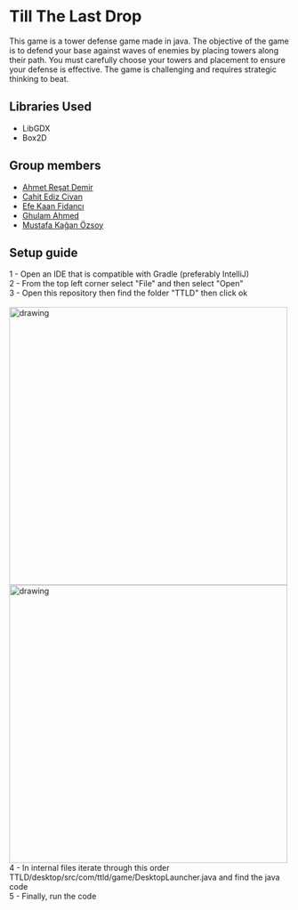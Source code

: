 # Till The Last Drop
This game is a tower defense game made in java. The objective of the game is to defend your base against waves of enemies by placing towers along their path. You must carefully choose your towers and placement to ensure your defense is effective. The game is challenging and requires strategic thinking to beat.

## Libraries Used
- LibGDX
- Box2D

## Group members
- [Ahmet Reşat Demir](https://github.com/ahmetde)
- [Cahit Ediz Civan](https://github.com/Edizc)
- [Efe Kaan Fidancı](https://github.com/EfeKN)
- [Ghulam Ahmed](https://github.com/gahme)
- [Mustafa Kağan Özsoy](https://github.com/mkaganozsoy)

## Setup guide
1 - Open an IDE that is compatible with Gradle (preferably IntelliJ) <br />
2 - From the top left corner select "File" and then select "Open" <br />
3 - Open this repository then find the folder "TTLD" then click ok <br /> <br />
<img src="https://github.com/gahme/ttld/blob/master/Guide-res/Ekran%20Görüntüsü%20(61).png" alt="drawing" width="500"/>
<img src="https://github.com/gahme/ttld/blob/master/Guide-res/Ekran%20Görüntüsü%20(61).png" alt="drawing" width="500"/>
4 - In internal files iterate through this order TTLD/desktop/src/com/ttld/game/DesktopLauncher.java and find the java code <br />
5 - Finally, run the code <br />


